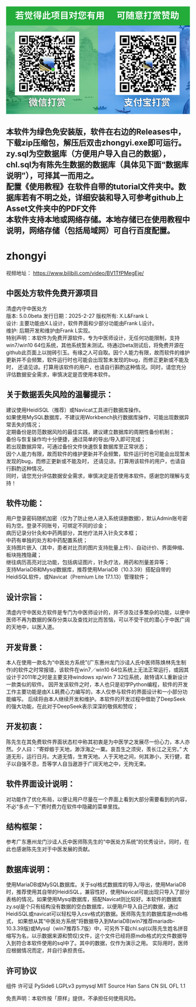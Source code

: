 ![Image](https://github.com/franklenglw/zhongyi/blob/main/Assets/don.png)  

本软件为绿色免安装版，软件在右边的Releases中，下载zip压缩包，解压后双击zhongyi.exe即可运行。  
zy.sql为空数据库（方便用户导入自己的数据），chl.sql为有陈先生数据的数据库（具体见下面“数据库说明”），可择其一而用之。  
配置《使用教程》在软件自带的tutorial文件夹中。数据库若有不明之处，详细安装和导入可参考github上Asset文件夹中的PDF文件  
本软件支持本地或网络存储。本地存储已在使用教程中说明，网络存储（包括局域网）可自行百度配置。  
-----------------------------------------------------  
# zhongyi
视频地址：
https://www.bilibili.com/video/BV1TfPMegEje/

中医处方软件免费开源项目  
---------------
清虚内守中医处方  
版本: 5.0.0beta
发行日期：2025-2-27
版权所有: X.L&Frank L   
设计: 主要功能由X.L设计，软件界面和少部分功能由Frank L设计。   
维护: 后期开发和维护由Frank L实现。   
特别声明：本软件为免费开源软件，专为中医师设计，无任何功能限制，支持win7/win10 64位系统，其他系统暂未测试。待通过beta测试后，将免费开源在github此页面上以抛砖引玉。有缘之人可自取。因个人能力有限，故而软件的维护更新并不会频繁，软件运行时也可能会出现暂未发现的bug，而修正更新或不能及时， 还请见谅。打算用该软件的用户，也请自行斟酌这种情况。同时，请您充分评估数据安全需求，审慎决定是否使用本软件。   

关于数据丢失风险的温馨提示： 
----------------------------
建议使用HeidiSQL（推荐）或Navicat工具进行数据库操作。   
如果使用MySQL数据库，不建议用Workbench执行数据库操作，可能出现数据异常丢失的情况；   
定期备份是防范数据风险的最佳实践，建议建立数据库的周期性备份机制；   
备份与恢复操作均十分便捷，通过简单的导出/导入即可完成；   
若出现数据异常，可通过备份文件快速恢复数据库至正常状态；   
因个人能力有限，故而软件的维护更新并不会频繁，软件运行时也可能会出现暂未发现的bug，而修正更新或不能及时， 还请见谅。打算用该软件的用户，也请自行斟酌这种情况。   
同时，请您充分评估数据安全需求，审慎决定是否使用本软件。感谢您的理解与支持！   

软件功能：   
------------
用户登录密码随机加密（仅为了防止他人进入系统误删数据），默认Admin账号密码为空。登录不同账号，可绑定不同的诊金；   
病历记录分针灸和中药两部分，其他疗法并入针灸文本框；   
中药有单独的处方和中药配置系统；   
支持图片嵌入（其中，患者对比页的图片支持批量上传）、自动计价、界面伸缩、板块拖拽隐藏；   
继往病历高亮对比功能，包括病证图片，针灸疗法，用药和剂量差异等；   
支持MariaDB和Mysql数据库，推荐使用MariaDB（10.3.39）搭配自带的HeidiSQL软件，或Navicat（Premium Lite 17.1.13）管理软件；   

设计宗旨：  
----
清虚内守中医处方软件是专门为中医师设计的，并不涉及过多繁杂的功能，以便中医师不再为数据的保存分类以及查找对比而苦恼，可以不受干扰的潜心于中医广阔的天地中，以医入道。   

开发背景：  
-
本人在使用一款名为“中医处方系统”(广东惠州龙门沙迳人氏中医师陈焕林先生制作)的软件之时常报错，该软件在win7／win10 64位系统上无法正常运行，或因其设计于2011年之时是主要支持windows xp/win 7 32位系统，故特请X.L重新设计一款类似的软件。 因开发该软件之时，本人也只是初学Python编程，软件的开发工作主要功能是由X.L耗费心力编写的，本人仅参与软件的界面设计和一小部分功能编写。 后续将由本人继续开发和维护。本软件的开发过程中借助了DeepSeek的强大功能，在此对于DeepSeek表示深深的敬佩和赞叹；   

开发初衷：    
-
陈先生在其免费软件界面状态栏中称其初衷是为中医学之发展尽一份心力，本人亦然。夕人曰：“寄蜉蝣于天地，渺浮海之一粟。哀吾生之须臾，羡长江之无穷。” 大道无形，运行日月。大道无情，生育天地。人于天地之间，何其渺小，天行健，君子以自强不息，吾等学人自当遨游于广阔天地之中，无拘无束。   

软件界面设计说明：  
--
对功能作了优化布局，以便让用户尽量在一个界面上看到大部分需要看到的内容，不必“多点一下”费时费力在软件中隐藏的菜单里找。   

结构框架：  
-
参考广东惠州龙门沙迳人氏中医师陈先生的“中医处方系统”的优秀设计。同时，在此也感谢陈先生对于中医发展的贡献。   

数据库说明：  
--
使用MariaDB或MySQL数据库。关于sql格式数据库的导入/导出，使用MariaDB时，推荐使用其自带的HeidiSQL，兼容性好，使用Navicat可能出现只导入了部分表格的情况。如果使用Mysql数据库，搭配Navicat则比较好。本软件的数据库zy.sql是个只有结构没有数据的空白数据库，以便用户导入自己的数据，通过HeidiSQL或navicat可以轻松导入csv格式的数据。医师陈先生的数据库是mdb格式， 如果想从其“中医处方系统”将数据导入到MariaDB(win7推荐mariadb-10.3.39版)或Mysql（win7推荐5.7版）中，可另外下载chl.sql(以陈先生姓名拼音缩写为名，以示数据来源和赞叹)文件，这个文件已经将原mdb格式的文件数据导入到符合本软件使用的sql中了。其中的数据，仅作为演示之用。 实际用时，医师应根据情况而定，并自行承担责任。   

许可协议   
--
组件
许可证
PySide6
LGPLv3
pymysql
MIT
Source Han Sans CN
SIL OFL 1.1

免责声明：本软件按「原样」提供，不承担任何使用风险。 
